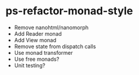 # ps-refactor-monad-style

* Remove nanohtml/nanomorph
* Add Reader monad
* Add View monad
* Remove state from dispatch calls
* Use monad transformer
* Use free monads?
* Unit testing?